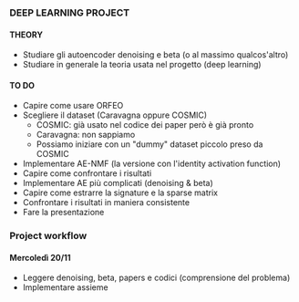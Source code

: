 ### DEEP LEARNING PROJECT

#### THEORY

- Studiare gli autoencoder denoising e beta (o al massimo qualcos'altro)
- Studiare in generale la teoria usata nel progetto (deep learning)

#### TO DO
- Capire come usare ORFEO
- Scegliere il dataset (Caravagna oppure COSMIC)
  - COSMIC: già usato nel codice dei paper però è già pronto
  - Caravagna: non sappiamo
  - Possiamo iniziare con un "dummy" dataset piccolo preso da COSMIC
- Implementare AE-NMF (la versione con l'identity activation function)
- Capire come confrontare i risultati
- Implementare AE più complicati (denoising & beta)
- Capire come estrarre la signature e la sparse matrix
- Confrontare i risultati in maniera consistente
- Fare la presentazione 

### Project workflow

#### Mercoledì 20/11
- Leggere denoising, beta, papers e codici (comprensione del problema)
- Implementare assieme



  
